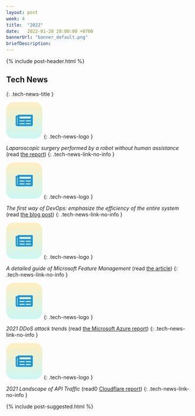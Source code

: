 ```yaml
---
layout: post
week: 4
title:  "2022"
date:   2022-01-28 20:00:00 +0700
bannerUrl: "banner_default.png"
briefDescription: 
---
```


{% include post-header.html %}

## Tech News
{: .tech-news-title }

![memo](/assets/images/tech-news.svg)
{: .tech-news-logo }

*Laparoscopic surgery performed by a robot without human assistance* (read [the report](https://hub.jhu.edu/2022/01/26/star-robot-performs-intestinal-surgery/))
{: .tech-news-link-no-info }

![memo](/assets/images/tech-news.svg)
{: .tech-news-logo }

*The first way of DevOps: emphasize the efficiency of the entire system* (read [the blog post](https://wehackpurple.com/security-is-everybodys-job-part-5-the-first-way/))
{: .tech-news-link-no-info }

![memo](/assets/images/tech-news.svg)
{: .tech-news-logo }

*A detailed guide of Microsoft Feature Management* (read [the article](https://procodeguide.com/programming/feature-flags-in-aspnet-core))
{: .tech-news-link-no-info }

![memo](/assets/images/tech-news.svg)
{: .tech-news-logo }

*2021 DDoS attack trends* (read [the Microsoft Azure report](https://azure.microsoft.com/en-us/blog/azure-ddos-protection-2021-q3-and-q4-ddos-attack-trends/))
{: .tech-news-link-no-info }

![memo](/assets/images/tech-news.svg)
{: .tech-news-logo }

*2021 Landscape of API Traffic* (read0 [Cloudflare report](https://blog.cloudflare.com/landscape-of-api-traffic/))
{: .tech-news-link-no-info }

{% include post-suggested.html %}